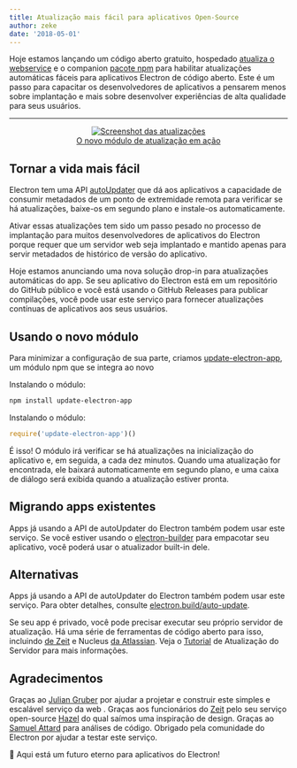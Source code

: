 ```yaml
---
title: Atualização mais fácil para aplicativos Open-Source
author: zeke
date: '2018-05-01'
---
```


Hoje estamos lançando um código aberto gratuito, hospedado [atualiza o webservice](https://github.com/electron/update.electronjs.org) e o companion [pacote npm](https://github.com/electron/update-electron-app) para habilitar atualizações automáticas fáceis para aplicativos Electron de código aberto. Este é um passo para capacitar os desenvolvedores de aplicativos a pensarem menos sobre implantação e mais sobre desenvolver experiências de alta qualidade para seus usuários.

---

<figure>
  <a href="https://github.com/electron/update-electron-app" style="display: block; text-align: center;">
    <img class="screenshot" src="https://user-images.githubusercontent.com/2289/39480716-e9990910-4d1d-11e8-8901-9549c6ff6050.png" alt="Screenshot das atualizações">
    <figcaption>O novo módulo de atualização em ação</figcaption>
  </a>
</figure>

## Tornar a vida mais fácil

Electron tem uma API [autoUpdater](https://electronjs.org/docs/tutorial/updates) que dá aos aplicativos a capacidade de consumir metadados de um ponto de extremidade remota para verificar se há atualizações, baixe-os em segundo plano e instale-os automaticamente.

Ativar essas atualizações tem sido um passo pesado no processo de implantação para muitos desenvolvedores de aplicativos do Electron porque requer que um servidor web seja implantado e mantido apenas para servir metadados de histórico de versão do aplicativo.

Hoje estamos anunciando uma nova solução drop-in para atualizações automáticas do app. Se seu aplicativo do Electron está em um repositório do GitHub público e você está usando o GitHub Releases para publicar compilações, você pode usar este serviço para fornecer atualizações contínuas de aplicativos aos seus usuários.

## Usando o novo módulo

Para minimizar a configuração de sua parte, criamos [update-electron-app](https://github.com/electron/update-electron-app), um módulo npm que se integra ao novo

Instalando o módulo:

```sh
npm install update-electron-app
```

Instalando o módulo:

```js
require('update-electron-app')()
```

É isso! O módulo irá verificar se há atualizações na inicialização do aplicativo e, em seguida, a cada dez minutos. Quando uma atualização for encontrada, ele baixará automaticamente em segundo plano, e uma caixa de diálogo será exibida quando a atualização estiver pronta.

## Migrando apps existentes

Apps já usando a API de autoUpdater do Electron também podem usar este serviço. Se você estiver usando o [electron-builder](https://github.com/electron-userland/electron-builder) para empacotar seu aplicativo, você poderá usar o atualizador built-in dele.

## Alternativas

Apps já usando a API de autoUpdater do Electron também podem usar este serviço. Para obter detalhes, consulte [electron.build/auto-update](https://www.electron.build/auto-update).

Se seu app é privado, você pode precisar executar seu próprio servidor de atualização. Há uma série de ferramentas de código aberto para isso, incluindo [de Zeit](https://github.com/zeit/hazel) e Nucleus [da Atlassian](https://github.com/atlassian/nucleus). Veja o [Tutorial](https://electronjs.org/docs/tutorial/updates#deploying-an-update-server) de Atualização do Servidor para mais informações.

## Agradecimentos

Graças ao [Julian Gruber](http://juliangruber.com/) por ajudar a projetar e construir este simples e escalável serviço da web . Graças aos funcionários do [Zeit](https://zeit.co) pelo seu serviço open-source [Hazel](https://github.com/zeit/hazel) do qual saímos uma inspiração de design. Graças ao [Samuel Attard](https://www.samuelattard.com/) para análises de código. Obrigado pela comunidade do Electron por ajudar a testar este serviço.

🌲 Aqui está um futuro eterno para aplicativos do Electron!